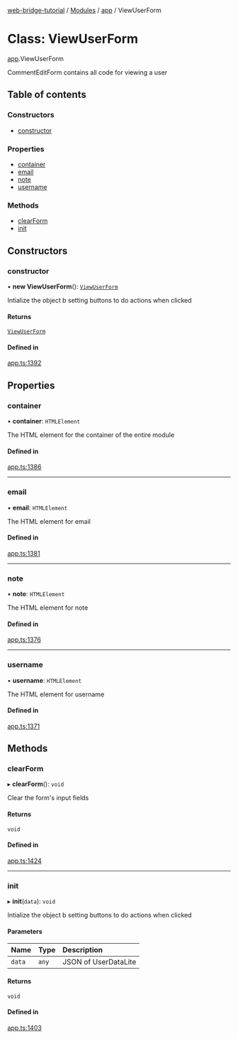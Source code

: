 [web-bridge-tutorial](../README.md) / [Modules](../modules.md) / [app](../modules/app.md) / ViewUserForm

# Class: ViewUserForm

[app](../modules/app.md).ViewUserForm

CommentEditForm contains all code for viewing a user

## Table of contents

### Constructors

- [constructor](app.ViewUserForm.md#constructor)

### Properties

- [container](app.ViewUserForm.md#container)
- [email](app.ViewUserForm.md#email)
- [note](app.ViewUserForm.md#note)
- [username](app.ViewUserForm.md#username)

### Methods

- [clearForm](app.ViewUserForm.md#clearform)
- [init](app.ViewUserForm.md#init)

## Constructors

### constructor

• **new ViewUserForm**(): [`ViewUserForm`](app.ViewUserForm.md)

Intialize the object b setting buttons to do actions
when clicked

#### Returns

[`ViewUserForm`](app.ViewUserForm.md)

#### Defined in

[app.ts:1392](https://bitbucket.org/sml3/cse216_sp24_team_21/src/da9d4b71a0cdbaa79f676d5395242a23f3c049fb/web/app.ts#lines-1392)

## Properties

### container

• **container**: `HTMLElement`

The HTML element for the container of the entire module

#### Defined in

[app.ts:1386](https://bitbucket.org/sml3/cse216_sp24_team_21/src/da9d4b71a0cdbaa79f676d5395242a23f3c049fb/web/app.ts#lines-1386)

___

### email

• **email**: `HTMLElement`

The HTML element for email

#### Defined in

[app.ts:1381](https://bitbucket.org/sml3/cse216_sp24_team_21/src/da9d4b71a0cdbaa79f676d5395242a23f3c049fb/web/app.ts#lines-1381)

___

### note

• **note**: `HTMLElement`

The HTML element for note

#### Defined in

[app.ts:1376](https://bitbucket.org/sml3/cse216_sp24_team_21/src/da9d4b71a0cdbaa79f676d5395242a23f3c049fb/web/app.ts#lines-1376)

___

### username

• **username**: `HTMLElement`

The HTML element for username

#### Defined in

[app.ts:1371](https://bitbucket.org/sml3/cse216_sp24_team_21/src/da9d4b71a0cdbaa79f676d5395242a23f3c049fb/web/app.ts#lines-1371)

## Methods

### clearForm

▸ **clearForm**(): `void`

Clear the form's input fields

#### Returns

`void`

#### Defined in

[app.ts:1424](https://bitbucket.org/sml3/cse216_sp24_team_21/src/da9d4b71a0cdbaa79f676d5395242a23f3c049fb/web/app.ts#lines-1424)

___

### init

▸ **init**(`data`): `void`

Intialize the object b setting buttons to do actions
when clicked

#### Parameters

| Name | Type | Description |
| :------ | :------ | :------ |
| `data` | `any` | JSON of UserDataLite |

#### Returns

`void`

#### Defined in

[app.ts:1403](https://bitbucket.org/sml3/cse216_sp24_team_21/src/da9d4b71a0cdbaa79f676d5395242a23f3c049fb/web/app.ts#lines-1403)
